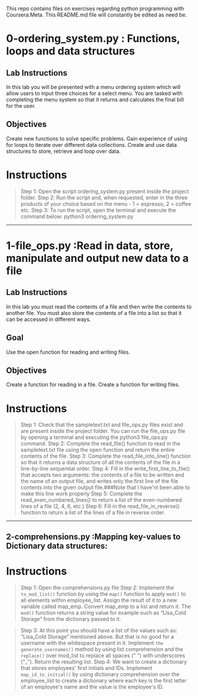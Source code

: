 This repo contains files on exercises regarding python programming with Coursera:Meta.
This README.md file will constantly be edited as need be.

# 0-ordering_system.py : Functions, loops and data structures
## Lab Instructions
In this lab you will be presented with a menu ordering system which will allow users to input three choices for a select menu. You are tasked with completing the menu system so that it returns and calculates the final bill for the user.

## Objectives
Create new functions to solve specific problems.
Gain experience of using for loops to iterate over different data collections.
Create and use data structures to store, retrieve and loop over data.

# Instructions
> Step 1: Open the script ordering_system.py present inside the project folder.
> Step 2: Run the script and, when requested, enter in the three products of your choice based on the menu - 1 = espresso, 2 = coffee etc.
> Step 3: To run the script, open the terminal and execute the command below:
python3 ordering_system.py
<hr>



# 1-file_ops.py :Read in data, store, manipulate and output new data to a file
## Lab Instructions
In this lab you must read the contents of a file and then write the contents to another file. You must also store the contents of a file into a list so that it can be accessed in different ways.

## Goal
Use the open function for reading and writing files.
## Objectives
Create a function for reading in a file.
Create a function for writing files.

# Instructions
> Step 1: Check that the sampletext.txt and file_ops.py files exist and are present inside the project folder. You can run the file_ops.py file by opening a terminal and executing the python3 file_ops.py command.
> Step 2: Complete the read_file() function to read in the sampletext.txt file using the open function and return the entire contents of the file.
> Step 3: Complete the read_file_into_line() function so that it returns a data structure of all the contents of the file in a line-by-line sequential order.
> Step 4: Fill in the write_first_line_to_file() that accepts two arguments: the contents of a file to be written and the name of an output file, and writes only the first line of the file contents into the given output file.###Note that I have'nt been able to make this line work properly
> Step 5: Complete the read_even_numbered_lines() to return a list of the even-numbered lines of a file (2, 4, 6, etc.)
> Step 6: Fill in the read_file_in_reverse() function to return a list of the lines of a file in reverse order.
<hr>



## 2-comprehensions.py :Mapping key-values to Dictionary data structures:
# Instructions
> Step 1: Open the comprehensions.py file
> Step 2: Implement the `to_mod_list()` function by using the `map()` function to apply `mod()` to all elements within employee_list. Assign the result of it to a new variable called map_emp. Convert map_emp to a list and return it.
The `mod()` function returns a string value for example such as “Lisa_Cold Storage” from the dictionary passed to it. 

> Step 3: At this point you should have a list of the values such as: “Lisa_Cold Storage” mentioned above. But that is no good for a username with the whitespace present in it. Implement `the generate_usernames()` method by using list comprehension and the `replace()`  over mod_list to replace all spaces (" ") with underscores ("_"). Return the resulting list.
> Step 4: We want to create a dictionary that stores employees' first initials and IDs. Implement `map_id_to_initial()` by using dictionary comprehension over the employee_list to create a dictionary where each key is the first letter of an employee's name and the value is the employee's ID.
